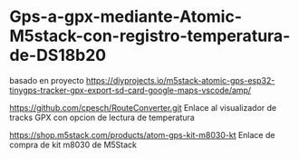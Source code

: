 # Gps-a-gpx-mediante-Atomic-M5stack-con-registro-temperatura-de-DS18b20
basado en proyecto https://diyprojects.io/m5stack-atomic-gps-esp32-tinygps-tracker-gpx-export-sd-card-google-maps-vscode/amp/


https://github.com/cpesch/RouteConverter.git
Enlace al visualizador de tracks GPX con opcion de lectura de temperatura

https://shop.m5stack.com/products/atom-gps-kit-m8030-kt
Enlace de compra de kit m8030 de M5Stack
